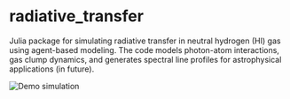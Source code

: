 # radiative_transfer

Julia package for simulating radiative transfer in neutral hydrogen (HI) gas using agent-based modeling. The code models photon-atom interactions, gas clump dynamics, and generates spectral line profiles for astrophysical applications (in future).

![Demo simulation](example.gif?raw=true)
